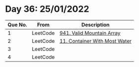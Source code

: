 # Day 36: 25/01/2022

| Que No. | From | Description |
| --- | --- | --- |
| 1 | LeetCode | [941. Valid Mountain Array](https://leetcode.com/problems/valid-mountain-array/) |
| 2 | LeetCode | [11. Container With Most Water](https://leetcode.com/problems/container-with-most-water/) |
| 3 | LeetCode | []() |
| 4 | LeetCode | []() |
